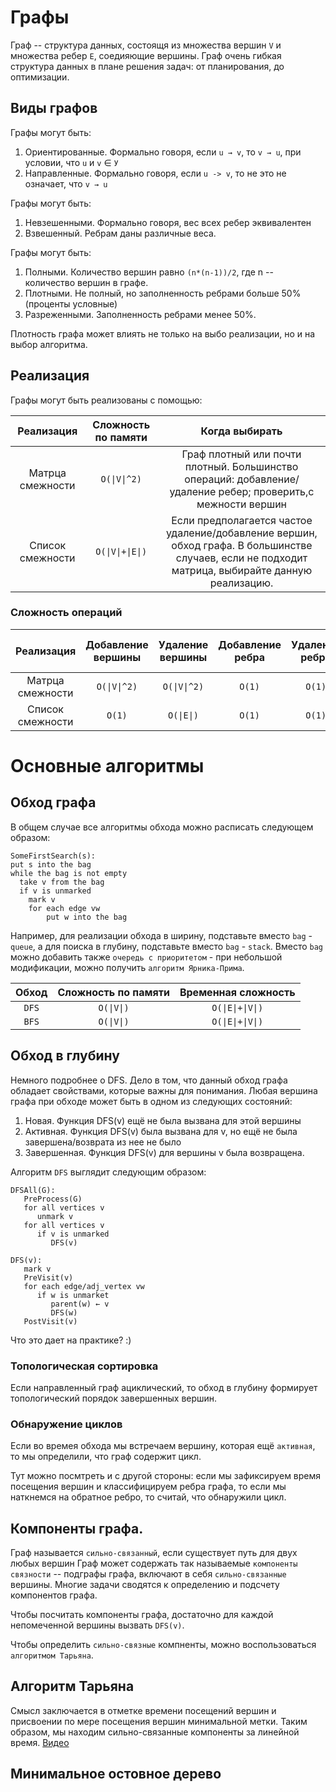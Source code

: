 # Графы

Граф -- структура данных, состоящя из множества вершин `V` и множества ребер `E`, соедияющие вершины.
Граф очень гибкая структура данных в плане решения задач: от планирования, до оптимизации.

## Виды графов

Графы могут быть:
1) Ориентированные. Формально говоря, если `u → v`, то `v → u`, при условии, что `u` и `v` ∈ `У`
1) Направленные. Формально говоря, если `u -> v`, то не это не означает, что  `v → u`

Графы могут быть:
1) Невзешенными. Формально говоря, вес всех ребер эквивалентен
2) Взвешенный. Ребрам даны различные веса.


Графы могут быть:
1) Полными. Количество вершин равно `(n*(n-1))/2`, где n -- количество вершин в графе.
2) Плотными. Не полный, но заполненность ребрами больше 50% (проценты условные)
3) Разреженными.  Заполненность ребрами менее 50%.

Плотность графа может влиять не только на выбо реализации, но и на выбор алгоритма.

## Реализация

Графы могут быть реализованы с помощью:

| Реализация            | Сложность по памяти  |  Когда выбирать            |
|:---------------------:|:--------------------:|:--------------------------:|
| Матрца смежности      | `O(\|V\|^2)`         | Граф плотный или почти плотный. Большинство операций: добавление/удаление ребер; проверить,с межности вершин                                      |
| Список смежности      | `O(\|V\|+\|E\|)`     | Если предполагается частое удаление/добавление вершин, обход графа. В большинстве случаев, если не подходит матрица, выбирайте данную реализацию. |

### Сложность операций


| Реализация            |  Добавление вершины  |  Удаление вершины|   Добавление ребра | Удаление ребра | Проверить смежность вершин |
|:---------------------:|:--------------------:|:----------------:|:------------------:|:--------------:|:--------------------------:|
| Матрца смежности      | `O(\|V\|^2)`         |  `O(\|V\|^2)`    |    `O(1)`          |   `O(1)`       |   `O(1)`                   |
| Список смежности      | `O(1)`               |   `O(\|E\|)`     |   `O(1)`           |    `O(1)`      |   `O(\|E\|)`               |

# Основные алгоритмы

## Обход графа

В общем случае все алгоритмы обхода можно расписать следующем образом:

```
SomeFirstSearch(s):
put s into the bag
while the bag is not empty
  take v from the bag
  if v is unmarked
    mark v
    for each edge vw
        put w into the bag
```

Например, для реализации обхода в ширину, подставьте вместо `bag` - `queue`, а для поиска в глубину, подставьте вместо `bag` - `stack`.
Вместо `bag` можно добавить также `очередь с приоритетом` - при небольшой модификации, можно получить `алгоритм Ярника-Прима`.

| Обход | Сложность по памяти | Временная сложность  |
|:-----:|:-------------------:|:--------------------:|
| `DFS` |    `O(\|V\|)`       |  `O(\|E\|+\|V\|)`    |
| `BFS` |    `O(\|V\|)`       |  `O(\|E\|+\|V\|)`    |

## Обход в глубину

Немного подробнее о DFS. Дело в том, что данный обход графа обладает свойствами, которые важны для понимания. 
Любая вершина графа при обходе может быть в одном из следующих состояний:
1) Новая. Функция DFS(v) ещё не была вызвана для этой вершины
2) Активная. Функция DFS(v) была вызвана для v, но ещё не была завершена/возврата из нее не было
3) Завершенная. Функция DFS(v) для вершины v была возвращена.

Алгоритм `DFS` выглядит следующим образом:

```
DFSAll(G):
   PreProcess(G)
   for all vertices v
      unmark v
   for all vertices v
      if v is unmarked
         DFS(v)

DFS(v):
   mark v
   PreVisit(v)
   for each edge/adj_vertex vw
      if w is unmarket
         parent(w) ← v
         DFS(w)
   PostVisit(v)
``` 

Что это дает на практике? :)

### Топологическая сортировка

Если направленный граф ациклический, то обход в глубину формирует топологический порядок завершенных вершин.

### Обнаружение циклов

Если во времея обхода мы встречаем вершину, которая ещё `активная`, то мы определили, что граф содержит цикл.

Тут можно посмтреть и с другой стороны: если мы зафиксируем время посещения вершин и классифицируем ребра графа, то если 
мы наткнемся на обратное ребро, то считай, что обнаружили цикл.


## Компоненты графа. 

Граф называется `сильно-связанный`, если существует путь для двух любых вершин
Граф может содержать так называемые `компоненты связности` -- подграфы графа, включают в себя `сильно-связанные` вершины.
Многие задачи сводятся к определению и подсчету компонентов графа. 

Чтобы посчитать компоненты графа, достаточно для каждой непомеченной вершины вызвать `DFS(v)`.

Чтобы определить `сильно-связные` компненты, можно воспользоваться `алгоритмом Тарьяна`.

## Алгоритм Тарьяна

Смысл заключается в отметке времени посещений вершин и присвоении по мере посещения вершин минимальной метки. Таким образом, мы находим 
сильно-связанные компоненты за линейной время.
[Видео](https://www.youtube.com/watch?v=wUgWX0nc4NY)

## Минимальное остовное дерево
